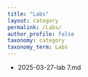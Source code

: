 ```yaml
---
title: "Labs"
layout: category
permalink: /Labs/
author_profile: false
taxonomy: category
taxonomy_term: Labs
---
```

- 2025-03-27-lab 7.md

